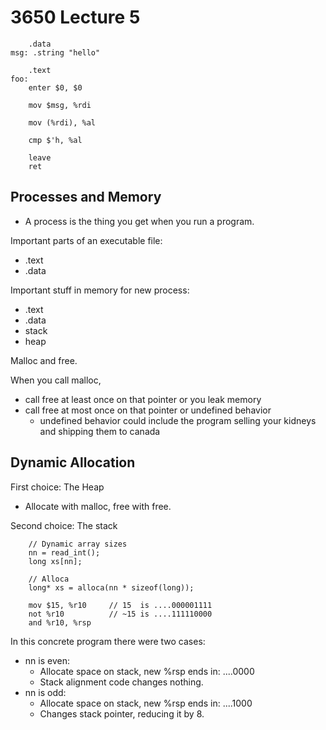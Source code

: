 
# 3650 Lecture 5

```
    .data
msg: .string "hello"

    .text
foo:
    enter $0, $0
   
    mov $msg, %rdi
   
    mov (%rdi), %al
    
    cmp $'h, %al
   
    leave
    ret
```

## Processes and Memory

 - A process is the thing you get when you run a program.

Important parts of an executable file:

 - .text
 - .data
 
Important stuff in memory for new process:

 - .text
 - .data
 - stack
 - heap


Malloc and free.

When you call malloc,

 - call free at least once on that pointer or you leak memory
 - call free at most once on that pointer or undefined behavior
   - undefined behavior could include the program selling your kidneys 
     and shipping them to canada
 
## Dynamic Allocation 

First choice: The Heap

 - Allocate with malloc, free with free.

Second choice: The stack

```
    // Dynamic array sizes
    nn = read_int();
    long xs[nn];

    // Alloca
    long* xs = alloca(nn * sizeof(long)); 
```


```
    mov $15, %r10     // 15  is ....000001111
    not %r10          // ~15 is ....111110000 
    and %r10, %rsp
```

In this concrete program there were two cases:

 - nn is even:
   - Allocate space on stack, new %rsp ends in: ....0000
   - Stack alignment code changes nothing.
 - nn is odd:
   - Allocate space on stack, new %rsp ends in: ....1000
   - Changes stack pointer, reducing it by 8.















